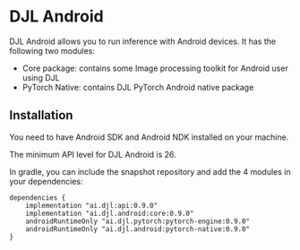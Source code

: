 # DJL Android

DJL Android allows you to run inference with Android devices.
It has the following two modules:

- Core package: contains some Image processing toolkit for Android user using DJL
- PyTorch Native: contains DJL PyTorch Android native package

## Installation
You need to have Android SDK and Android NDK installed on your machine.

The minimum API level for DJL Android is 26.

In gradle, you can include the snapshot repository and add the 4 modules in your dependencies:

```
dependencies {
    implementation "ai.djl:api:0.9.0"
    implementation "ai.djl.android:core:0.9.0"
    androidRuntimeOnly "ai.djl.pytorch:pytorch-engine:0.9.0"
    androidRuntimeOnly "ai.djl.android:pytorch-native:0.9.0"
}
```
